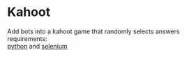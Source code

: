 # Kahoot
Add bots into a kahoot game that randomly selects answers  
requirements:  
        [python](https:\\www.python.org) and [selenium](https://pypi.org/project/selenium/)
